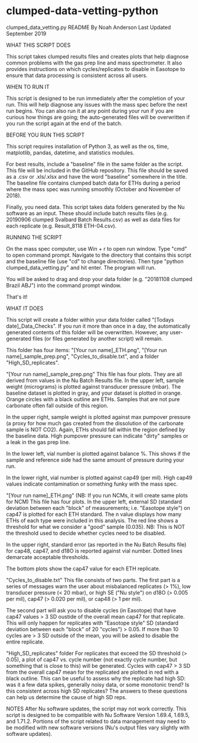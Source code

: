 # clumped-data-vetting-python
clumped_data_vetting.py README
By Noah Anderson
Last Updated September 2019

WHAT THIS SCRIPT DOES

This script takes clumped results files and creates plots that help diagnose common problems
with the gas prep line and mass spectrometer. It also provides instructions on which 
cycles/replicates to disable in Easotope to ensure that data processing is consistent across 
all users. 

WHEN TO RUN IT

This script is designed to be run immediately after the completion of your run. This will
help diagnose any issues with the mass spec before the next run begins. You can also run
it at any point during your run if you are curious how things are going; the auto-generated
files will be overwritten if you run the script again at the end of the batch.

BEFORE YOU RUN THIS SCRIPT

This script requires installation of Python 3, as well as the os, time, matplotlib, pandas,
datetime, and statistics modules.

For best results, include a "baseline" file in the same folder as the script. This file 
will be included in the GitHub repository. This file should be saved as a .csv or
.xls/.xlsx and have the word "baseline" somewhere in the title. The baseline file contains 
clumped batch data for ETHs during a period where the mass spec was running smoothly (October
and November of 2018).

Finally, you need data. This script takes data folders generated by the Nu software as an input.
These should include batch results files (e.g. 20190906 clumped Svalbard Batch Results.csv)
as well as data files for each replicate (e.g. Result_8118 ETH-04.csv).

RUNNING THE SCRIPT

On the mass spec computer, use Win + r to open run window. Type "cmd" to open command prompt.
Navigate to the directory that contains this script and the baseline file (use "cd" to change
directories). Then type "python clumped_data_vetting.py" and hit enter. The program will run.

You will be asked to drag and drop your data folder (e.g. "20181108 clumped Brazil ABJ")
into the command prompt window. 

That's it!

WHAT IT DOES

This script will create a folder within your data folder called "[Todays date]_Data_Checks". If
you run it more than once in a day, the automatically generated contents of this folder will be
overwritten. However, any user-generated files (or files generated by another script) will remain.

This folder has four items: "[Your run name]_ETH.png", "[Your run name]_sample_prep.png",
"Cycles_to_disable.txt", and a folder "High_SD_replicates".

"[Your run name]_sample_prep.png"
This file has four plots. They are all derived from values in the Nu Batch Results file. 
In the upper left, sample weight (micrograms) is plotted against transducer pressure (mbar). 
The baseline dataset is plotted in gray, and your dataset is plotted in orange. Orange circles 
with a black outline are ETHs. Samples that are not pure carbonate often fall outside 
of this region.

In the upper right, sample weight is plotted against max pumpover pressure (a proxy for how much
gas created from the dissolution of the carbonate sample is NOT CO2). Again, ETHs should fall
within the region defined by the baseline data. High pumpover pressure can indicate "dirty"
samples or a leak in the gas prep line.

In the lower left, vial number is plotted against balance %. This shows if the sample and reference
side had the same amount of pressure during your run. 

In the lower right, vial number is plotted against cap49 (per mil). High cap49 values indicate 
contamination or something funky with the mass spec.

"[Your run name]_ETH.png"  (NB: If you run NCMs, it will create same plots for NCM)
This file has four plots. In the upper left, external SD (standard deviation between each "block"
of measurements; i.e. "Easotope style") on cap47 is plotted for each ETH standard. The n value
displays how many ETHs of each type were included in this analysis. The red line shows a 
threshold for what we consider a "good" sample (0.035). NB: This is NOT the threshold used to 
decide whether cycles need to be disabled.

In the upper right, standard error (as reported in the Nu Batch Results file) for cap48, cap47, and 
d18O is reported against vial number. Dotted lines demarcate acceptable thresholds.

The bottom plots show the cap47 value for each ETH replicate. 

"Cycles_to_disable.txt"
This file consists of two parts. The first part is a series of messages warn the user about misbalanced 
replicates (> 1%), low transducer pressure (< 20 mbar), or high SE ("Nu style") on d18O (> 0.005 per mil), 
cap47 (> 0.020 per mil), or cap48 (> 1 per mil). 

The second part will ask you to disable cycles (in Easotope) that have cap47 values > 3 SD oustide of the 
overall mean cap47 for that replicate. This will only happen for replicates with "Easotope style" SD 
(standard deviation between each "block" of 20 "cycles") > 0.05. If more than 10 cycles are > 3 SD outside 
of the mean, you will be asked to disable the entire replicate.

"High_SD_replicates" folder
For replicates that exceed the SD threshold (> 0.05), a plot of cap47 vs. cycle number (not exactly cycle number,
but something that is close to this) will be generated. Cycles with cap47 > 3 SD from the overall cap47 mean for 
the replicated are plotted in red with a black outline. This can be useful to assess why the replicate had high 
SD: was it a few data spikes, generally noisy data, or some monotonic trend? Is this consistent across high SD 
replicates? The answers to these questions can help us determine the cause of high SD reps.

NOTES
After Nu software updates, the script may not work correctly. This script is designed to be compatible with 
Nu Software Version 1.69.4, 1.69.5, and 1.71.2. Portions of the script related to data management may
need to be modified with new software versions (Nu's output files vary slightly with software updates).








   



